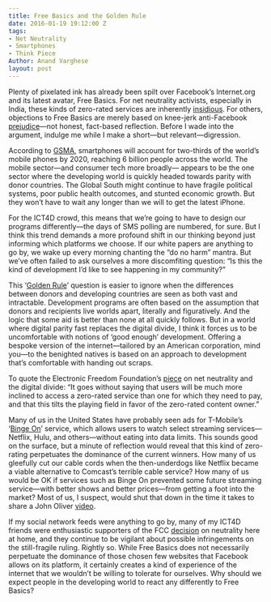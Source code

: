 ```yaml
---
title: Free Basics and the Golden Rule
date: 2016-01-19 19:12:00 Z
tags:
- Net Neutrality
- Smartphones
- Think Piece
Author: Anand Varghese
layout: post
---
```


Plenty of pixelated ink has already been spilt over Facebook’s Internet.org and its latest avatar, Free Basics. For net neutrality activists, especially in India, these kinds of zero-rated services are inherently [insidious](http://thewire.in/2015/12/30/facebooks-rebuttal-to-mahesh-murthy-on-free-basics-with-replies-18235/). For others, objections to Free Basics are merely based on knee-jerk anti-Facebook [prejudice](http://www.ictworks.org/2016/01/14/be-honest-you-hate-free-basics-because-its-facebook/)—not honest, fact-based reflection. Before I wade into the argument, indulge me while I make a short—but relevant—digression.
<!--more-->
According to [GSMA](http://www.telecompetitor.com/gsma-global-smartphone-connections-to-triple-by-2020/), smartphones will account for two-thirds of the world’s mobile phones by 2020, reaching 6 billion people across the world. The mobile sector—and consumer tech more broadly— appears to be the one sector where the developing world is quickly headed towards parity with donor countries. The Global South might continue to have fragile political systems, poor public health outcomes, and stunted economic growth. But they won’t have to wait any longer than we will to get the latest iPhone. 

For the ICT4D crowd, this means that we’re going to have to design our programs differently—the days of SMS polling are numbered, for sure. But I think this trend demands a more profound shift in our thinking beyond just informing which platforms we choose. If our white papers are anything to go by, we wake up every morning chanting the “do no harm” mantra. But we’ve often failed to ask ourselves a more discomfiting question: “Is this the kind of development I’d like to see happening in my community?” 

This ‘[Golden Rule](https://en.wikipedia.org/wiki/Golden_Rule)’ question is easier to ignore when the differences between donors and developing countries are seen as both vast and intractable. Development programs are often based on the assumption that donors and recipients live worlds apart, literally and figuratively. And the logic that some aid is better than none at all quickly follows. But in a world where digital parity fast replaces the digital divide, I think it forces us to be uncomfortable with notions of ‘good enough’ development. Offering a bespoke version of the internet—tailored by an American corporation, mind you—to the benighted natives is based on an approach to development that’s comfortable with handing out scraps. 

To quote the Electronic Freedom Foundation’s [piece](https://www.eff.org/deeplinks/2014/07/net-neutrality-and-global-digital-divide) on net neutrality and the digital divide: “It goes without saying that users will be much more inclined to access a zero-rated service than one for which they need to pay, and that this tilts the playing field in favor of the zero-rated content owner.” 

Many of us in the United States have probably seen ads for T-Mobile’s ‘[Binge On](http://www.t-mobile.com/offer/binge-on-streaming-video.html)’ service, which allows users to watch select streaming services—Netflix, Hulu, and others—without eating into data limits. This sounds good on the surface, but a minute of reflection would reveal that this kind of zero-rating perpetuates the dominance of the current winners. How many of us gleefully cut our cable cords when the then-underdogs like Netflix became a viable alternative to Comcast’s terrible cable service? How many of us would be OK if services such as Binge On prevented some future streaming service—with better shows and better prices—from getting a foot into the market? Most of us, I suspect, would shut that down in the time it takes to share a John Oliver [video](https://www.youtube.com/watch?v=fpbOEoRrHyU).

If my social network feeds were anything to go by, many of my ICT4D friends were enthusiastic supporters of the FCC [decision](http://www.wired.com/2015/02/fcc-votes-yes-net-neutrality/) on neutrality here at home, and they continue to be vigilant about possible infringements on the still-fragile ruling. Rightly so. While Free Basics does not necessarily perpetuate the dominance of those chosen few websites that Facebook allows on its platform, it certainly creates a kind of experience of the internet that we wouldn’t be willing to tolerate for ourselves. Why should we expect people in the developing world to react any differently to Free Basics?
